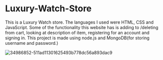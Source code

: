 # Luxury-Watch-Store


This is a Luxury Watch store. The languages I used were HTML, CSS and JavaScript. Some of the functionality this website has is adding to /deleting from cart, looking at description of item, registering for an account and signing in. This project is made using node.js and MongoDB(for storing username and password.)


![34986852-511ad11301625493b778dc56a893dac9](https://user-images.githubusercontent.com/104586736/205413852-ade9edf8-8056-4721-99fe-61018c796bac.png)
